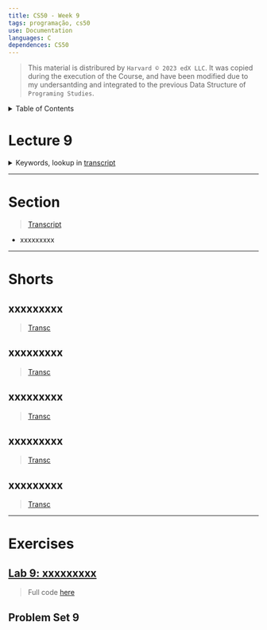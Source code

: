 ```yaml
---
title: CS50 - Week 9
tags: programação, cs50
use: Documentation
languages: C
dependences: CS50
---
```


> This material is distribured by `Harvard © 2023 edX LLC`. It was copied during the execution of the Course, and have been modified due to my undersantding and integrated to the previous Data Structure of `Programing Studies`.

<details> <summary>Table of Contents</summary>

- [Lecture 9](#lecture-9)
- [Section](#section)
- [Shorts](#shorts)
  - [xxxxxxxxx](#xxxxxxxxx)
  - [xxxxxxxxx](#xxxxxxxxx-1)
  - [xxxxxxxxx](#xxxxxxxxx-2)
  - [xxxxxxxxx](#xxxxxxxxx-3)
  - [xxxxxxxxx](#xxxxxxxxx-4)
- [Exercises](#exercises)
  - [Lab 9: xxxxxxxxx](#lab-9-xxxxxxxxx)
  - [Problem Set 9](#problem-set-9)

</details>

# Lecture 9

<details>
<summary>Keywords, lookup in <a href="./src/transcripts/lecture9.md">transcript</a></summary>

- xxxxxxxxx

</details>



---
# Section 
> [Transcript](./src/transcripts/section9.md)

- xxxxxxxxx

---

# Shorts

## xxxxxxxxx 
> [Transc](./src/transcripts/shorts9_xxxxxxxxx.md)

## xxxxxxxxx
> [Transc](./src/transcripts/shorts9_xxxxxxxxx.md)



## xxxxxxxxx
> [Transc](./src/transcripts/shorts9_xxxxxxxxx.md)



## xxxxxxxxx 
> [Transc](./src/transcripts/shorts9_xxxxxxxxx.md)

## xxxxxxxxx
> [Transc](./src/transcripts/shorts9_xxxxxxxxx.md)



---

# Exercises

## [Lab 9: xxxxxxxxx](./lab9.md)
> Full code [here](./src/lab9.c)

## Problem Set 9

